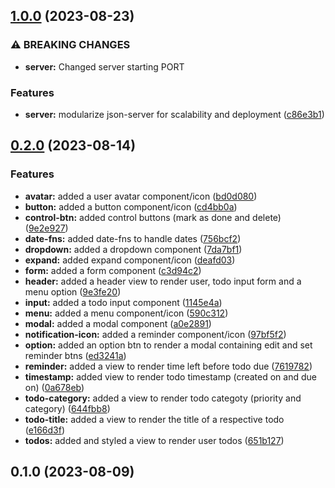 ## [1.0.0](https://github.com/zhid0399123/react-todo-app/compare/v0.2.0...v1.0.0) (2023-08-23)

### ⚠ BREAKING CHANGES

- **server:** Changed server starting PORT

### Features

- **server:** modularize json-server for scalability and deployment ([c86e3b1](https://github.com/zhid0399123/react-todo-app/commit/c86e3b14ab28e73c8b083a9b845c779ad6717e6f))

## [0.2.0](https://github.com/zhid0399123/react-todo-app/compare/v0.1.0...v0.2.0) (2023-08-14)

### Features

- **avatar:** added a user avatar component/icon ([bd0d080](https://github.com/zhid0399123/react-todo-app/commit/bd0d080a74e172147d77af7d1109b1d463c9d55d))
- **button:** added a button component/icon ([cd4bb0a](https://github.com/zhid0399123/react-todo-app/commit/cd4bb0a0ab5b43247623188a56d8a57a787be1a9))
- **control-btn:** added control buttons (mark as done and delete) ([9e2e927](https://github.com/zhid0399123/react-todo-app/commit/9e2e9272124605ea8668cecb214381d6bd1ef677))
- **date-fns:** added date-fns to handle dates ([756bcf2](https://github.com/zhid0399123/react-todo-app/commit/756bcf2ad8d02979e8ad895759608cdaa0e6718b))
- **dropdown:** added a dropdown component ([7da7bf1](https://github.com/zhid0399123/react-todo-app/commit/7da7bf1d1e94593f9ccc653cb8f6a422fd2d6f5f))
- **expand:** added expand component/icon ([deafd03](https://github.com/zhid0399123/react-todo-app/commit/deafd030fae743d2bfb5a9e7c69ed77f605a230f))
- **form:** added a form component ([c3d94c2](https://github.com/zhid0399123/react-todo-app/commit/c3d94c2ba52b2080dee39eca62da8f39265375d4))
- **header:** added a header view to render user, todo input form and a menu option ([9e3fe20](https://github.com/zhid0399123/react-todo-app/commit/9e3fe202c36d9d7795f3d215de75fdea5bb3d108))
- **input:** added a todo input component ([1145e4a](https://github.com/zhid0399123/react-todo-app/commit/1145e4a93dc76daa4ab556d600342cce8a2777c4))
- **menu:** added a menu component/icon ([590c312](https://github.com/zhid0399123/react-todo-app/commit/590c312be405c03e09971eec72577f72f36acafd))
- **modal:** added a modal component ([a0e2891](https://github.com/zhid0399123/react-todo-app/commit/a0e28914ce7e9e0c94d8c6215c9b01380610586a))
- **notification-icon:** added a reminder component/icon ([97bf5f2](https://github.com/zhid0399123/react-todo-app/commit/97bf5f28d3776a7e382e51a750c680837d7aa601))
- **option:** added an option btn to render a modal containing edit and set reminder btns ([ed3241a](https://github.com/zhid0399123/react-todo-app/commit/ed3241a75e68650fb6820e6e4de05220853d637e))
- **reminder:** added a view to render time left before todo due ([7619782](https://github.com/zhid0399123/react-todo-app/commit/7619782625361f14f71b6b6ce0cb5e7aa8196acb))
- **timestamp:** added view to render todo timestamp (created on and due on) ([0a678eb](https://github.com/zhid0399123/react-todo-app/commit/0a678ebbf06374ffc842ff73570b7a61a7f6fc0e))
- **todo-category:** added a view to render todo categoty (priority and category) ([644fbb8](https://github.com/zhid0399123/react-todo-app/commit/644fbb8093ab33991be4969bd8f91976d31afe9e))
- **todo-title:** added a view to render the title of a respective todo ([e166d3f](https://github.com/zhid0399123/react-todo-app/commit/e166d3ff017eb9bcbada2d562deefb306edbbcd4))
- **todos:** added and styled a view to render user todos ([651b127](https://github.com/zhid0399123/react-todo-app/commit/651b12709e612da81ad9406bb7a42c9a5aae976d))

## 0.1.0 (2023-08-09)
